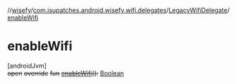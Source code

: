 //[wisefy](../../../index.md)/[com.isupatches.android.wisefy.wifi.delegates](../index.md)/[LegacyWifiDelegate](index.md)/[enableWifi](enable-wifi.md)

# enableWifi

[androidJvm]\
~~open~~ ~~override~~ ~~fun~~ [~~enableWifi~~](enable-wifi.md)~~(~~~~)~~~~:~~ [Boolean](https://kotlinlang.org/api/latest/jvm/stdlib/kotlin/-boolean/index.html)

